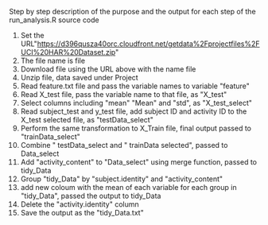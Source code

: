 Step by step description of the purpose and the output for each step of the run_analysis.R source code
1. Set the URL"https://d396qusza40orc.cloudfront.net/getdata%2Fprojectfiles%2FUCI%20HAR%20Dataset.zip"
2. The file name is file
3. Download file using the URL above with the name file
4. Unzip file, data saved under Project
5. Read feature.txt file and pass the variable names to variable "feature"
6. Read X_test file, pass the variable name to that file, as "X_test"
7. Select columns including "mean" "Mean" and "std", as "X_test_select"
8. Read subject_test and y_test file, add subject ID and activity ID to the X_test selected file, as "testData_select"
9. Perform the same transformation to X_Train file, final output passed to "trainData_select"
10. Combine " testData_select  and " trainData selected", passed to Data_select
11. Add "activity_content" to "Data_select"  using merge function, passed to tidy_Data
12. Group "tidy_Data" by "subject.identity" and "activity_content"
13. add new coloum with the mean of each variable for each group in "tidy_Data", passed the output to tidy_Data
14. Delete the "activity.identity" column
15. Save the output as the "tidy_Data.txt"

